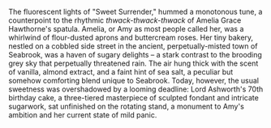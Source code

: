 The fluorescent lights of "Sweet Surrender," hummed a monotonous tune, a counterpoint to the rhythmic *thwack-thwack-thwack* of Amelia Grace Hawthorne's spatula.  Amelia, or Amy as most people called her, was a whirlwind of flour-dusted aprons and buttercream roses.  Her tiny bakery, nestled on a cobbled side street in the ancient, perpetually-misted town of Seabrook, was a haven of sugary delights – a stark contrast to the brooding grey sky that perpetually threatened rain.  The air hung thick with the scent of vanilla, almond extract, and a faint hint of sea salt, a peculiar but somehow comforting blend unique to Seabrook.  Today, however, the usual sweetness was overshadowed by a looming deadline: Lord Ashworth's 70th birthday cake, a three-tiered masterpiece of sculpted fondant and intricate sugarwork, sat unfinished on the rotating stand, a monument to Amy's ambition and her current state of mild panic.
